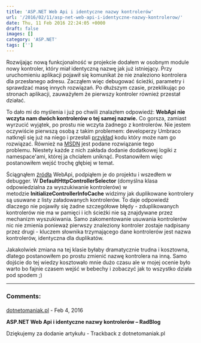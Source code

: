 ```yaml
---
title: 'ASP.NET Web Api i identyczne nazwy kontrolerów'
url: '/2016/02/11/asp-net-web-api-i-identyczne-nazwy-kontrolerow/'
date: Thu, 11 Feb 2016 22:24:05 +0000
draft: false
images: []
category: 'ASP.NET'
tags: ['']
---
```


Rozwijając nową funkcjonalność w projekcie dodałem w osobnym module nowy kontroler, który miał identyczną nazwę jak już istniejący. Przy uruchomieniu aplikacji pojawił się komunikat że nie znaleziono kontrolera dla przesłanego adresu. Zacząłem więc debugować ścieżki, parametry i sprawdzać masę innych rozwiązań. Po dłuższym czasie, przeklikując po stronach aplikacji, zauważyłem że pierwszy kontroler również przestał działać.

To dało mi do myślenia i już po chwili znalazłem odpowiedź: **WebApi nie wczyta nam dwóch kontrolerów o tej samej nazwie.** Co gorsza, zamiast wyrzucić wyjątek, po prostu nie wczyta żadnego z kontrolerów. Nie jestem oczywiście pierwszą osobą z takim problemem: developerzy Umbraco natknęli się już na niego i przesłali [przykład](http://shazwazza.com/post/multiple-webapi-controllers-with-the-same-name-but-different-namespaces/) kodu który może nam go rozwiązać. Również na [MSDN](https://blogs.msdn.microsoft.com/webdev/2013/03/07/asp-net-web-api-using-namespaces-to-version-web-apis/) jest podane rozwiązanie tego problemu. Niestety każde z nich zakłada dodanie dodatkowej logiki z namespace'ami, której ja chciałem uniknąć. Postanowiłem więc postanowiłem wejść trochę głębiej w temat.

Ściągnąłem [źródła](http://aspnetwebstack.codeplex.com/) WebApi, podpiąłem je do projektu i wszedłem w debugger. W **DefaultHttpControllerSelector** (domyślna klasa odpowiedzialna za wyszukiwanie kontrolerów) w metodzie **InitializeControllerInfoCache** widzimy jak duplikowane kontrolery są usuwane z listy załadowanych kontrolerów. To daje odpowiedź dlaczego nie pojawiły się żadne szczegółowe błędy - zduplikowanych kontrolerów nie ma w pamięci i ich ścieżki nie są znajdywane przez mechanizm wyszukiwania. Samo zakomentowanie usuwania kontrolerów nic nie zmienia ponieważ pierwszy znaleziony kontroler zostaje nadpisany przez drugi - kluczem słownika trzymającego dane kontrolerów jest nazwa kontrolerów, identyczna dla duplikatów.

Jakakolwiek zmiana na tej klasie byłaby dramatycznie trudna i kosztowna, dlatego postanowiłem po prostu zmienić nazwę kontrolera na inną. Samo dojście do tej wiedzy kosztowało mnie dużo czasu ale w mojej ocenie było warto bo fajnie czasem wejść w bebechy i zobaczyć jak to wszystko działa pod spodem ;)

---
### Comments:
#### 
[dotnetomaniak.pl](http://dotnetomaniak.pl/ASPNET-Web-Api-i-identyczne-nazwy-kontrolerow-RadBlog "") - <time datetime="2016-02-11 23:38:09">Feb 4, 2016</time>

**ASP.NET Web Api i identyczne nazwy kontrolerów – RadBlog**

Dziękujemy za dodanie artykułu - Trackback z dotnetomaniak.pl
